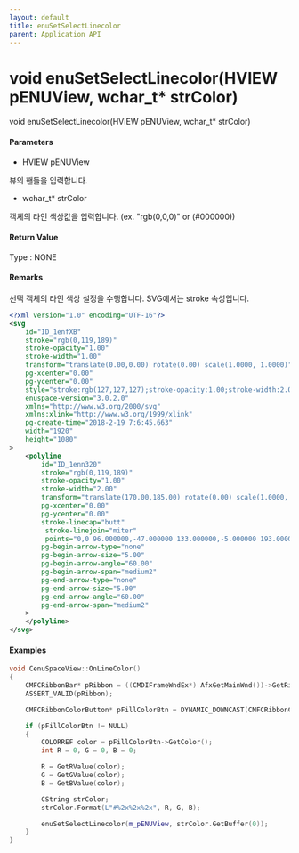 ```yaml
---
layout: default
title: enuSetSelectLinecolor
parent: Application API
---
```

# void enuSetSelectLinecolor\(HVIEW pENUView, wchar\_t\* strColor\)

void enuSetSelectLinecolor\(HVIEW pENUView, wchar\_t\* strColor\)

#### Parameters

* HVIEW pENUView

뷰의 핸들을 입력합니다.

* wchar\_t\* strColor

객체의 라인 색상값을 입력합니다. \(ex. "rgb\(0,0,0\)" or \(\#000000\)\)

#### Return Value

Type : NONE

#### Remarks

선택 객체의 라인 색상 설정을 수행합니다. SVG에서는 stroke 속성입니다.

```xml
<?xml version="1.0" encoding="UTF-16"?>
<svg
    id="ID_1enfXB"
    stroke="rgb(0,119,189)"
    stroke-opacity="1.00"
    stroke-width="1.00"
    transform="translate(0.00,0.00) rotate(0.00) scale(1.0000, 1.0000)"
    pg-xcenter="0.00"
    pg-ycenter="0.00"
    style="stroke:rgb(127,127,127);stroke-opacity:1.00;stroke-width:2.00;stroke-dasharray:1,1,1;"
    enuspace-version="3.0.2.0"
    xmlns="http://www.w3.org/2000/svg"
    xmlns:xlink="http://www.w3.org/1999/xlink"
    pg-create-time="2018-2-19 7:6:45.663"
    width="1920"
    height="1080"
>
    <polyline
        id="ID_1enn320"
        stroke="rgb(0,119,189)"
        stroke-opacity="1.00"
        stroke-width="2.00"
        transform="translate(170.00,185.00) rotate(0.00) scale(1.0000, 1.0000)"
        pg-xcenter="0.00"
        pg-ycenter="0.00"
        stroke-linecap="butt"
         stroke-linejoin="miter"
         points="0,0 96.000000,-47.000000 133.000000,-5.000000 193.000000,-23.000000 260.000000,16.000000"
        pg-begin-arrow-type="none"
        pg-begin-arrow-size="5.00"
        pg-begin-arrow-angle="60.00"
        pg-begin-arrow-span="medium2"
        pg-end-arrow-type="none"
        pg-end-arrow-size="5.00"
        pg-end-arrow-angle="60.00"
        pg-end-arrow-span="medium2"
    >
    </polyline>
</svg>
```

#### Examples

```cpp
void CenuSpaceView::OnLineColor()
{
    CMFCRibbonBar* pRibbon = ((CMDIFrameWndEx*) AfxGetMainWnd())->GetRibbonBar(); 
    ASSERT_VALID(pRibbon); 

    CMFCRibbonColorButton* pFillColorBtn = DYNAMIC_DOWNCAST(CMFCRibbonColorButton, pRibbon->FindByID(ID_OBJECT_LINECOLOR));

    if (pFillColorBtn != NULL)
    {
        COLORREF color = pFillColorBtn->GetColor();
        int R = 0, G = 0, B = 0; 

        R = GetRValue(color); 
        G = GetGValue(color);
        B = GetBValue(color); 

        CString strColor;
        strColor.Format(L"#%2x%2x%2x", R, G, B);

        enuSetSelectLinecolor(m_pENUView, strColor.GetBuffer(0));
    }
}
```



